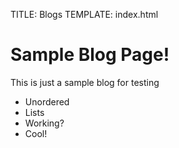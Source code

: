 TITLE: Blogs
TEMPLATE: index.html

# Sample Blog Page!

This is just a sample blog for testing

- Unordered
- Lists
- Working?
- Cool!
